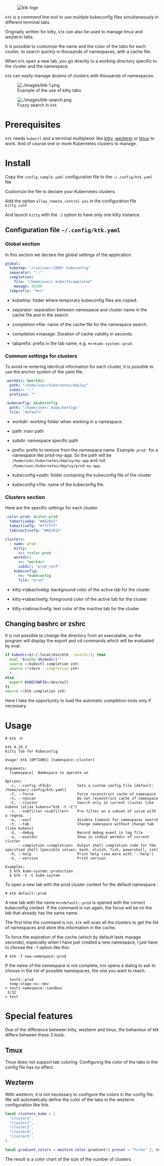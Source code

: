 <figure>
<img src="./images/kitty-tab-kube.svg" alt="ktk logo" />
</figure>

`ktk` is a command line tool to use multiple kubeconfig files
simultaneously in different terminal tabs.

Originally written for kitty, `ktk` can also be used to manage tmux and wezterm tabs.

It is possible to customize the name and the color of the tabs for each
cluster, to search quickly in thousands of namespaces, with a cache
file.

When `ktk` open a new tab, you go directly to a working directory
specific to the cluster and the namespace.

`ktk` can easily manage dozens of clusters with thousands of namespaces.

<figure>
<img src="./images/ktk-1.png" alt="./images/ktk-1.png" />
<figcaption>Example of the use of kitty tabs</figcaption>
</figure>

<figure>
<img src="./images/ktk-search.png" alt="./images/ktk-search.png" />
<figcaption>Fuzzy search in <code>ktk</code></figcaption>
</figure>

# Prerequisites

`ktk` needs `kubectl` and a terminal multiplexor like [kitty](https://sw.kovidgoyal.net/kitty/),
[wezterm](https://wezfurlong.org/wezterm/) or [tmux](https://github.com/tmux/tmux)
to work. And of course one or more Kubernetes clusters to manage.

# Install

Copy the `config.sample.yaml` configuration file to the
`~/.config/ktk.yaml` file

Customize the file to declare your Kubernetes clusters.

Add the option `allow_remote_control yes` in the configuration file
`kitty.conf`

And launch `kitty` with the `-1` option to have only one kitty instance.

## Configuration file `~/.config/ktk.yaml`

### Global section

In this section we declare the global settings of the application.

```yaml
global:
  kubetmp: "/run/user/1000/.kubeconfig"
  separator: "::"
  completion:
    file: "/home/user/.kube/tkcompleted"
    maxage: 43200
  tabprefix: "☸>>"
```

-   kubetmp: folder where temporary kubeconfig files are copied.

-   separator: separation between namespace and cluster name in the
    cache file and in the search.

-   completion→file: name of the cache file for the namespace search.

-   completion→maxage: Duration of cache validity in seconds.

-   tabprefix: prefix in the tab name, e.g. `☸>>kube-system::prod`.

### Common settings for clusters

To avoid re-entering identical information for each cluster, it is
possible to use the anchor system of the yaml file.

```yaml
.workdir: &workdir
  path: "/home/user/kubernetes/deploy"
  subdir: "."
  prefixns: ""

.kubeconfig: &kubeconfig
  path: "/home/user/.kube/konfigs"
  file: "default"
```

-   workdir: working folder when working in a namespace.

-   path: main path

-   subdir: namespace specific path

-   prefix: prefix to remove from the namespace name. Example: `prod-`
    for a namespace like prod-my-app. So the path will be
    `/home/user/kubernetes/deploy/my-app` and not
    `/home/user/kubernetes/deploy/prod-my-app`.

-   kubeconfig→path: folder containing the kubeconfig file of the
    cluster

-   kubeconfig→file: name of the kubeconfig file.

### Clusters section

Here are the specific settings for each cluster.

```yaml
.color-prod: &color-prod
  tabactivebg: "#AE2012"
  tabactivefg: "#ffffff"
  tabinactivefg: "#AE2012"

clusters:
  - name: prod
    kitty:
      <<: *color-prod
    workdir:
      <<: *workdir
      subdir: "prod_conf"
    kubeconfig:
      <<: *kubeconfig
      file: "prod"
```

-   kitty→tabactivebg: background color of the active tab for the
    cluster

-   kitty→tabactivefg: foreground color of the active tab for the
    cluster

-   kitty→tabinactivefg: text color of the inactive tab for the cluster

## Changing bashrc or zshrc

It is not possible to change the directory from an executable, so the
program will display the export and cd commands which will be evaluated
by eval.


```bash
if kubedir=$(~/.local/bin/ktk --evaldir); then
  eval "$(echo $kubedir)"
  source <(kubectl completion zsh)
  source <(stern --completion zsh)
  # ...
else
  export KUBECONFIG=/dev/null
fi
source <(ktk completion zsh)
```

Here I take the opportunity to load the automatic completion tools only
if necessary.

# Usage

```
# ktk -h

ktk 0.19.3
Kitty Tab for Kubeconfig

Usage: ktk [OPTIONS] [namespace::cluster]

Arguments:
  [namespace]  Namespace to operate on

Options:
  -c, --config <FILE>            Sets a custom config file [default: /home/user/.config/ktk.yaml]
  -f, --force                    Force reconstruct cache of namespace
  -n, --noscan                   Do not reconstruct cache of namespace
  -C, --cluster                  Search only in current cluster like kubens (alias kubens="ktk -t -C")
  -s, --subfilter <subfilter>    Pre-filter on a subset of value with a regexp.
  -w, --wait                     disable timeout for namespaces search
  -t, --tab                      Change namespace without change tab (like kubens)
  -d, --debug                    Record debug event in log file
  -e, --evaldir                  Show in stdout workdir of current cluster
      --completion <completion>  Output shell completion code for the specified shell [possible values: bash, elvish, fish, powershell, zsh]
  -h, --help                     Print help (see more with '--help')
  -V, --version                  Print version

Examples:
  $ ktk kube-system::production
  $ ktk -t -C kube-system
```

To open a new tab with the prod cluster context for the default
namespace :

    # ktk default::prod

A new tab with the name `☸>>default::prod` is opened with the correct
kubeconfig context. If the command is run again, the focus will be on
the tab that already has the same name.

The first time the command is run, `ktk` will scan all the clusters to
get the list of namespaces and store this information in the cache.

To force the expiration of the cache (which by default lasts maxage
seconds), especially when I have just created a new namespace, I just
have to choose the `-f` option like this:

    # ktk -f new-namespace::prod

If the name of the namespace is not complete, `ktk` opens a dialog to
ask to choose in the list of possible namespaces, the one you want to
reach.

```
  test5::prod
  temp-stage-ns::dev
> test1-namespace::sandbox
 3/32
> test
```

# Special features

Due of the difference between kitty, wezterm and tmux, the behaviour
of ktk differs between these 3 tools.

## Tmux

Tmux does not support tab coloring.
Configuring the color of the tabs in the config file has no effect.

## Wezterm

With wezterm, it is not necessary to configure the colors in the config file.
We will automatically define the color of the tabs in the wezterm configuration
like this.

```lua
local clusters_kube = {
  "cluster1",
  "cluster2",
  "cluster3",
  "cluster4",
  "cluster5",
}

local gradient_colors = wezterm.color.gradient({ preset = "Turbo" }, #clusters_kube)
```

The result is a color chart of the size of the number of clusters.
